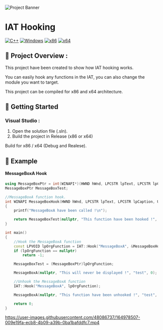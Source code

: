 ![Project Banner](https://github.com/adamhlt/IAT-Hooking/blob/main/Ressources/banner.png)

# IAT Hooking

[![C++](https://img.shields.io/badge/language-C%2B%2B-%23f34b7d.svg?style=for-the-badge&logo=appveyor)](https://en.wikipedia.org/wiki/C%2B%2B) [![Windows](https://img.shields.io/badge/platform-Windows-0078d7.svg?style=for-the-badge&logo=appveyor)](https://en.wikipedia.org/wiki/Microsoft_Windows) [![x86](https://img.shields.io/badge/arch-x86-red.svg?style=for-the-badge&logo=appveyor)](https://en.wikipedia.org/wiki/X86) [![x64](https://img.shields.io/badge/arch-x64-green.svg?style=for-the-badge&logo=appveyor)](https://en.wikipedia.org/wiki/X64)

## :open_book: Project Overview :

This project have been created to show how IAT hooking works. 

You can easily hook any functions in the IAT, you can also change the module you want to target.

This project can be compiled for x86 and x64 architecture.

## :rocket: Getting Started

### Visual Studio :

1. Open the solution file (.sln).
2. Build the project in Release (x86 or x64)

Build for x86 / x64 (Debug and Realese).

## :test_tube: Example

#### MessageBoxA Hook

```cpp
using MessageBoxPtr = int(WINAPI*)(HWND hWnd, LPCSTR lpText, LPCSTR lpCaption, UINT uType);
MessageBoxPtr MessageBoxTest;

//MessageBoxA function hook.
int WINAPI MessageBoxHook(HWND hWnd, LPCSTR lpText, LPCSTR lpCaption, UINT uType)
{
	printf("MessageBoxA have been called !\n");

	return MessageBoxTest(nullptr, "This function have been hooked !", "test", 0);
}

int main()
{
	//Hook the MessageBoxA function
	const LPVOID lpOrgFunction = IAT::Hook("MessageBoxA", &MessageBoxHook);
	if (lpOrgFunction == nullptr)
		return -1;

	MessageBoxTest = (MessageBoxPtr)lpOrgFunction;

	MessageBoxA(nullptr, "This will never be displayed !", "test", 0);

	//Unhook the MessageBoxA function
	IAT::Hook("MessageBoxA", lpOrgFunction);

	MessageBoxA(nullptr, "This function have been unhooked !", "test", 0);

	return 0;
}
```

https://user-images.githubusercontent.com/48086737/164978507-009e19fa-ecb8-4b09-a39b-0ba1bafddfc7.mp4
